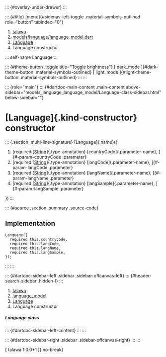 ::: {#overlay-under-drawer}
:::

::: {#title}
[menu]{#sidenav-left-toggle .material-symbols-outlined role="button"
tabindex="0"}

1.  [talawa](../../index.html)
2.  [models/language/language_model.dart](../../models_language_language_model/)
3.  [Language](../../models_language_language_model/Language-class.html)
4.  Language constructor

::: self-name
Language
:::

::: {#theme-button .toggle title="Toggle brightness"}
[ dark_mode ]{#dark-theme-button .material-symbols-outlined} [
light_mode ]{#light-theme-button .material-symbols-outlined}
:::
:::

::: {role="main"}
::: {#dartdoc-main-content .main-content above-sidebar="models_language_language_model/Language-class-sidebar.html" below-sidebar=""}
<div>

# [Language]{.kind-constructor} constructor

</div>

::: {.section .multi-line-signature}
[Language]{.name}({

1.  [required
    [[String](https://api.flutter.dev/flutter/dart-core/String-class.html)]{.type-annotation}
    [countryCode]{.parameter-name}, ]{#-param-countryCode .parameter}
2.  [required
    [[String](https://api.flutter.dev/flutter/dart-core/String-class.html)]{.type-annotation}
    [langCode]{.parameter-name}, ]{#-param-langCode .parameter}
3.  [required
    [[String](https://api.flutter.dev/flutter/dart-core/String-class.html)]{.type-annotation}
    [langName]{.parameter-name}, ]{#-param-langName .parameter}
4.  [required
    [[String](https://api.flutter.dev/flutter/dart-core/String-class.html)]{.type-annotation}
    [langSample]{.parameter-name}, ]{#-param-langSample .parameter}

})
:::

::: {#source .section .summary .source-code}
## Implementation

``` language-dart
Language({
  required this.countryCode,
  required this.langCode,
  required this.langName,
  required this.langSample,
});
```
:::
:::

::: {#dartdoc-sidebar-left .sidebar .sidebar-offcanvas-left}
::: {#header-search-sidebar .hidden-l}
:::

1.  [talawa](../../index.html)
2.  [language_model](../../models_language_language_model/)
3.  [Language](../../models_language_language_model/Language-class.html)
4.  Language constructor

##### Language class

::: {#dartdoc-sidebar-left-content}
:::
:::

::: {#dartdoc-sidebar-right .sidebar .sidebar-offcanvas-right}
:::
:::

[ talawa 1.0.0+1 ]{.no-break}
